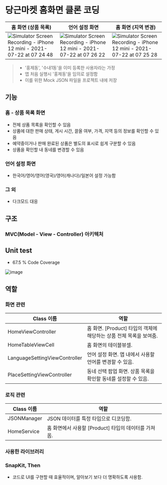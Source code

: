 # 당근마켓 홈화면 클론 코딩

| 홈 화면 (상품 목록)                                          | 언어 설정 화면                                               | 홈 화면 (지역 변경)                                          |
| ------------------------------------------------------------ | ------------------------------------------------------------ | ------------------------------------------------------------ |
| ![Simulator Screen Recording - iPhone 12 mini - 2021-07-22 at 07 24 48](https://user-images.githubusercontent.com/12438429/126567992-ab7d6f14-995d-4349-ac31-dd805b43f470.gif) | ![Simulator Screen Recording - iPhone 12 mini - 2021-07-22 at 07 26 22](https://user-images.githubusercontent.com/12438429/126567979-788aee0b-0864-41d7-974d-c3b54c221782.gif) | ![Simulator Screen Recording - iPhone 12 mini - 2021-07-22 at 07 25 28](https://user-images.githubusercontent.com/12438429/126567990-298efb9b-2d86-48e2-b463-2251b9cd94e4.gif) |



> * '홍제동', '수내1동'을 이미 등록한 사용자라는 가정
> * 앱 처음 실행시 '홍제동'을 임의로 설정함 
> * 이를 위한 Mock JSON 파일을 프로젝트 내에 저장



## 기능

### 홈 - 상품 목록 화면

* 전체 상품 목록을 확인할 수 있음
* 상품에 대한 판매 상태, 게시 시간, 끌올 여부, 가격, 지역 등의 정보를 확인할 수 있음
* 예약중이거나 판매 완료된 상품은 별도의 표시로 쉽게 구분할 수 있음
* 상품을 확인할 내 동네를 변경할 수 있음



### 언어 설정 화면

* 한국어/영어/영어(영국)/영어(캐나다)/일본어 설정 가능함



### 그 외

* 다크모드 대응



## 구조

### MVC(Model - View - Controller) 아키텍처



## Unit test

* 67.5 % Code Coverage

![image](https://user-images.githubusercontent.com/12438429/126574603-dd61f8d6-7a85-4f33-ae28-291b5ad7c2de.png)



## 역할

### 화면 관련

| Class 이름                    | 역할                                                         |
| ----------------------------- | ------------------------------------------------------------ |
| HomeViewController            | 홈 화면. [Product] 타입의 객체에 해당하는 상품 전체 목록을 보여줌. |
| HomeTableViewCell             | 홈 화면의 테이블뷰셀.                                        |
| LanguageSettingViewController | 언어 설정 화면. 앱 내에서 사용할 언어를 변경할 수 있음.      |
| PlaceSettingViewController    | 동네 선택 팝업 화면. 상품 목록을 확인할 동네를 설정할 수 있음. |



### 로직 관련

| Class 이름  | 역할                                                 |
| ----------- | ---------------------------------------------------- |
| JSONManager | JSON 데이터를 특정 타입으로 디코딩함.                |
| HomeService | 홈 화면에서 사용할 [Product] 타입의 데이터를 가져옴. |



### 사용한 라이브러리

### SnapKit, Then

* 코드로 UI를 구현할 때 효율적이며, 알아보기 보다 더 명확하도록 사용함.